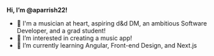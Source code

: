 **Hi, I’m @aparrish22!** 

- 👋 I'm a musician at heart, aspiring d&d DM, an ambitious Software Developer, and a grad student!
- 👀 I’m interested in creating a music app!
- 🌱 I’m currently learning Angular, Front-end Design, and Next.js

<!---
aparrish22/aparrish22 is a ✨ special ✨ repository because its `README.md` (this file) appears on your GitHub profile.
You can click the Preview link to take a look at your changes.
--->
